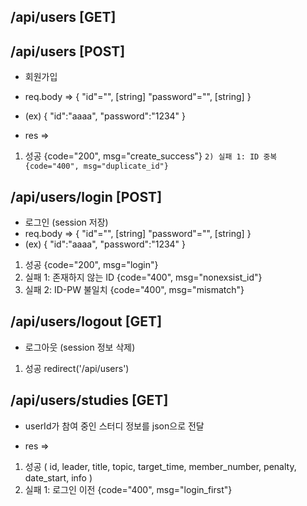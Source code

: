 ## /api/users [GET]

## /api/users [POST]
- 회원가입
- req.body => 
{
    "id"="", [string]
    "password"="", [string]
}
- (ex)
{
    "id":"aaaa",
    "password":"1234"
}

- res =>
1) 성공 {code="200", msg="create_success"}
`2) 실패 1: ID 중복 {code="400", msg="duplicate_id"}`

## /api/users/login [POST]
- 로그인 (session 저장)
- req.body => 
{
    "id"="", [string]
    "password"="", [string]
}
- (ex)
{
    "id":"aaaa",
    "password":"1234"
}

1) 성공 {code="200", msg="login"}
2) 실패 1: 존재하지 않는 ID {code="400", msg="nonexsist_id"}
3) 실패 2: ID-PW 불일치 {code="400", msg="mismatch"}

## /api/users/logout [GET]
- 로그아웃 (session 정보 삭제)

1) 성공 redirect('/api/users')

## /api/users/studies [GET]
- userId가 참여 중인 스터디 정보를 json으로 전달

- res =>
1) 성공
( id, leader, title, topic, target_time, member_number, penalty, date_start, info )
2) 실패 1: 로그인 이전 {code="400", msg="login_first"}
